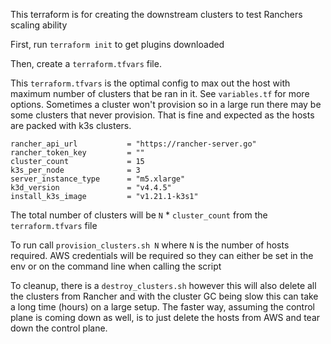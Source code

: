 This terraform is for creating the downstream clusters to test Ranchers scaling ability

First, run `terraform init` to get plugins downloaded

Then, create a `terraform.tfvars` file.

This `terraform.tfvars` is the optimal config to max out the host with maximum number of clusters that be ran in it. See `variables.tf` for more options.
Sometimes a cluster won't provision so in a large run there may be some clusters that never provision. That is fine and expected as the hosts are packed with k3s clusters.

```
rancher_api_url           = "https://rancher-server.go"
rancher_token_key         = ""
cluster_count             = 15
k3s_per_node              = 3
server_instance_type      = "m5.xlarge"
k3d_version               = "v4.4.5"
install_k3s_image         = "v1.21.1-k3s1"
```

The total number of clusters will be `N` * `cluster_count` from the `terraform.tfvars` file

To run call `provision_clusters.sh N` where `N` is the number of hosts required. AWS credentials will be required so they can either be set in the env or on the command line when calling the script

To cleanup, there is a `destroy_clusters.sh` however this will also delete all the clusters from Rancher and with the cluster GC being slow this can take a long time (hours) on a large setup. The faster way, assuming the control plane is coming down as well, is to just delete the hosts from AWS and tear down the control plane.
